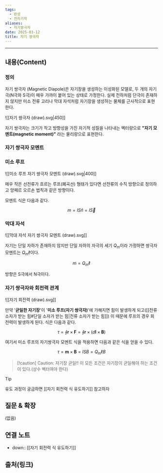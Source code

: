 ```yaml
---
tags:
  - 완성
  - 전자기학
aliases:
  - 자기쌍극자
date: 2025-03-12
title: 자기 쌍극자
---
```


---

## 내용(Content)

### 정의

자기 쌍극자 (Magnetic Diapole)은 자기장을 생성하는 이성화된 모델로, 두 개의 자기 극(N극와 S극)이 매우 가까이 붙어 있는 상태로 가정한다. 실제 전하처럼 단극이 존재하지 않지만 미소 전류 고리나 막대 자석처럼 자기장을 생성하는 물체를 근사적으로 표현한다.

![[자기 쌍극자 (draw).svg|450]]

자기 쌍극자는 크기가 작고 방향성을 가진 자기적 성질을 나타내는 벡터량으로 **"자기 모멘트(magnetic moment)"** 라는 물리량으로 표현한다.

### 자기 쌍극자 모멘트

### 미소 루프

![[미소 루프 자기 쌍극자 모멘트 (draw).svg|400]]

매우 작은 선전류가 흐르는 루프(폐곡선) 형태가 있다면 선전류의 수직 방향으로 정의하고 앙페르 오르손 법칙과 같은 방향이다.

모멘트 식은 다음과 같다.

$$
m = I S \hat{n} = I \vec{S}
$$


### 막대 자석

![[막대 자석 자기 쌍극자 모멘트 (draw).svg]]

자기는 단일 자하가 존재하지 않지만 단일 자하의 자극의 세기 $Q_{m}$이라 가정하면 
쌍극자 모멘트는 $Q_{m} \ell$이다. 

$$
m = Q_{m} \ell
$$

방향은 S극에서 N극이다.

### 자기 쌍극자와 회전력 관계

![[자기 회전력 (draw).svg]]

만약 '**균일한 자기장**'이 '**미소 루프(자기 쌍극자)**'에 가해지면 힘이 발생하게 되고([[전류 소자가 받는 힘#단일 소자가 받는 힘|전류 소자가 받는 힘]]) 이 때문에 루프의 경우 회전력이 발생하게 된다. 식은 다음과 같다.

$$
\tau = \oint \mathbf{r} \times \mathbf{F} = \oint \mathbf{r} \times (d\mathbf{l} \times \mathbf{B})
$$

여기서 미소 루프의 자기쌍극자 모멘트 식을 적용하면 다음과 같은 식을 얻을 수 있다.

$$
\tau = \mathbf{m} \times \mathbf{B} = ISB = Q_{m}\ell B
$$

>[!caution] Caution: 자기장 균일!!
>이 모든 조건은 자기장이 균일해야 하는 조건이 있다.(상수 벡터여야 한다)

>[!tip]
>유도 과정이 궁금하면 [[자기 회전력 식 유도하기]] 참고하자

## 질문 & 확장

(없음)

## 연결 노트

- down:: [[자기 회전력 식 유도하기]]

## 출처(링크)





